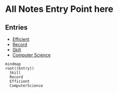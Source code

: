 # All Notes Entry Point here

## Entries
* [Efficient](efficient/efficient_entry.md)
* [Record](record/record_entry.md)
* [Skill](skill/skill_entry.md)
* [Computer Science](cs/cs_entry.md)

```mermaid
mindmap
root((Entry))
  Skill
  Record
  Efficient
  ComputerScience
```

